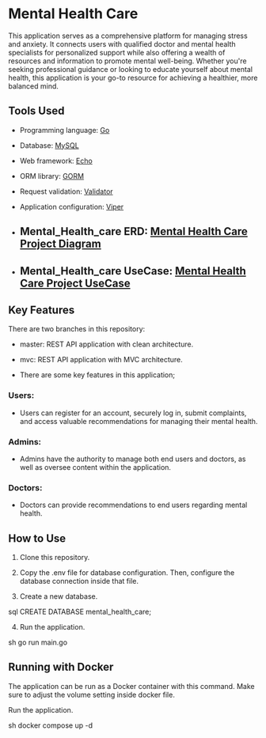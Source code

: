 # Mental Health Care

This application serves as a comprehensive platform for managing stress and anxiety. It connects users with qualified doctor and mental health specialists for personalized support while also offering a wealth of resources and information to promote mental well-being. Whether you're seeking professional guidance or looking to educate yourself about mental health, this application is your go-to resource for achieving a healthier, more balanced mind.

## Tools Used

- Programming language: [Go](https://go.dev/)
- Database: [MySQL](https://www.mysql.com/)
- Web framework: [Echo](https://echo.labstack.com/)
- ORM library: [GORM](https://gorm.io/)
- Request validation: [Validator](https://github.com/go-playground/validator)
- Application configuration: [Viper](https://github.com/spf13/viper)

- ## Mental_Health_care ERD: [Mental Health Care Project Diagram](https://www.drawdb.app/editor?shareId=7d20770ad62c4c45d34e18eb7b348244)

- ## Mental_Health_care UseCase: [Mental Health Care Project UseCase](https://drive.google.com/file/d/11JkDkyQBQFAfTwE7VD3i58ER_2mfqW1O/view?usp=sharing)

## Key Features

There are two branches in this repository:

- master: REST API application with clean architecture.
- mvc: REST API application with MVC architecture.

- There are some key features in this application;

### Users:

- Users can register for an account, securely log in, submit complaints, and access valuable recommendations for managing their mental health.

### Admins:

- Admins have the authority to manage both end users and doctors, as well as oversee content within the application.

### Doctors:

- Doctors can provide recommendations to end users regarding mental health.

## How to Use

1. Clone this repository.

2. Copy the .env file for database configuration. Then, configure the database connection inside that file.

3. Create a new database.

sql
CREATE DATABASE mental_health_care;

4. Run the application.

sh
go run main.go

## Running with Docker

The application can be run as a Docker container with this command. Make sure to adjust the volume setting inside docker file.

Run the application.

sh
docker compose up -d
